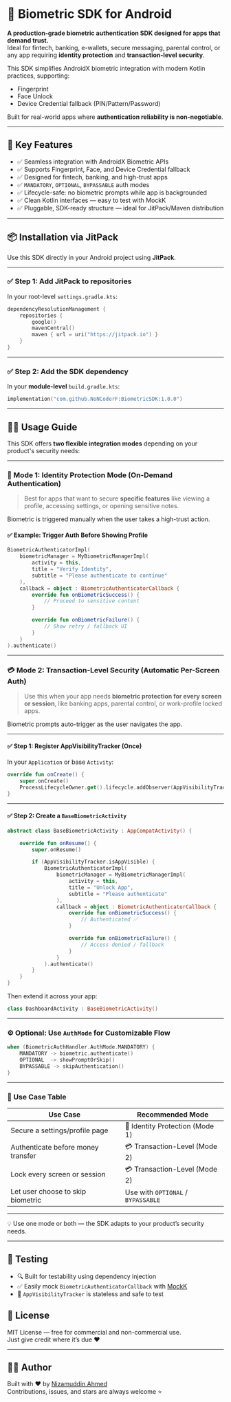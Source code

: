 # 🔐 Biometric SDK for Android

**A production-grade biometric authentication SDK designed for apps that demand trust.**  
Ideal for fintech, banking, e-wallets, secure messaging, parental control, or any app requiring **identity protection** and **transaction-level security**.

This SDK simplifies AndroidX biometric integration with modern Kotlin practices, supporting:

- Fingerprint
- Face Unlock
- Device Credential fallback (PIN/Pattern/Password)

Built for real-world apps where **authentication reliability is non-negotiable**.

---


## 🚀 Key Features

- ✅ Seamless integration with AndroidX Biometric APIs
- ✅ Supports Fingerprint, Face, and Device Credential fallback
- ✅ Designed for fintech, banking, and high-trust apps
- ✅ `MANDATORY`, `OPTIONAL`, `BYPASSABLE` auth modes
- ✅ Lifecycle-safe: no biometric prompts while app is backgrounded
- ✅ Clean Kotlin interfaces — easy to test with MockK
- ✅ Pluggable, SDK-ready structure — ideal for JitPack/Maven distribution

---

## 📦 Installation via JitPack

Use this SDK directly in your Android project using **JitPack**.

---

### ✅ Step 1: Add JitPack to repositories

In your root-level `settings.gradle.kts`:

```kotlin
dependencyResolutionManagement {
    repositories {
        google()
        mavenCentral()
        maven { url = uri("https://jitpack.io") }
    }
}
```

---

### ✅ Step 2: Add the SDK dependency

In your **module-level** `build.gradle.kts`:

```kotlin
implementation("com.github.NoNCoderF:BiometricSDK:1.0.0")
```

---

## 🧑‍💻 Usage Guide

This SDK offers **two flexible integration modes** depending on your product's security needs:

---

### 🔐 Mode 1: Identity Protection Mode (On-Demand Authentication)

> Best for apps that want to secure **specific features** like viewing a profile, accessing settings, or opening sensitive notes.

Biometric is triggered manually when the user takes a high-trust action.

#### ✅ Example: Trigger Auth Before Showing Profile

```kotlin
BiometricAuthenticatorImpl(
    biometricManager = MyBiometricManagerImpl(
        activity = this,
        title = "Verify Identity",
        subtitle = "Please authenticate to continue"
    ),
    callback = object : BiometricAuthenticatorCallback {
        override fun onBiometricSuccess() {
            // Proceed to sensitive content
        }

        override fun onBiometricFailure() {
            // Show retry / fallback UI
        }
    }
).authenticate()
```

---

### 💳 Mode 2: Transaction-Level Security (Automatic Per-Screen Auth)

> Use this when your app needs **biometric protection for every screen or session**, like banking apps, parental control, or work-profile locked apps.

Biometric prompts auto-trigger as the user navigates the app.

---

#### ✅ Step 1: Register AppVisibilityTracker (Once)

In your `Application` or base `Activity`:

```kotlin
override fun onCreate() {
    super.onCreate()
    ProcessLifecycleOwner.get().lifecycle.addObserver(AppVisibilityTracker)
}
```

---

#### ✅ Step 2: Create a `BaseBiometricActivity`

```kotlin
abstract class BaseBiometricActivity : AppCompatActivity() {

    override fun onResume() {
        super.onResume()

        if (AppVisibilityTracker.isAppVisible) {
            BiometricAuthenticatorImpl(
                biometricManager = MyBiometricManagerImpl(
                    activity = this,
                    title = "Unlock App",
                    subtitle = "Please authenticate"
                ),
                callback = object : BiometricAuthenticatorCallback {
                    override fun onBiometricSuccess() {
                        // Authenticated ✅
                    }

                    override fun onBiometricFailure() {
                        // Access denied / fallback
                    }
                }
            ).authenticate()
        }
    }
}
```

Then extend it across your app:

```kotlin
class DashboardActivity : BaseBiometricActivity()
```

---

### ⚙️ Optional: Use `AuthMode` for Customizable Flow

```kotlin
when (BiometricAuthHandler.AuthMode.MANDATORY) {
    MANDATORY -> biometric.authenticate()
    OPTIONAL  -> showPromptOrSkip()
    BYPASSABLE -> skipAuthentication()
}
```

---

### 🧭 Use Case Table

| Use Case                             | Recommended Mode                |
|--------------------------------------|----------------------------------|
| Secure a settings/profile page       | 🔐 Identity Protection (Mode 1)  |
| Authenticate before money transfer   | 💳 Transaction-Level (Mode 2)    |
| Lock every screen or session         | 💳 Transaction-Level (Mode 2)    |
| Let user choose to skip biometric    | Use with `OPTIONAL` / `BYPASSABLE` |

---

💡 Use one mode or both — the SDK adapts to your product’s security needs.

---

## 🧪 Testing

- 🔍 Built for testability using dependency injection
- ✅ Easily mock `BiometricAuthenticatorCallback` with [MockK](https://mockk.io)
- 🧼 `AppVisibilityTracker` is stateless and safe to test

## 📜 License

MIT License — free for commercial and non-commercial use.  
Just give credit where it’s due ❤️

---

## 👨‍💻 Author

Built with ❤️ by [Nizamuddin Ahmed](https://github.com/NoNCoderF)  
Contributions, issues, and stars are always welcome ⭐
